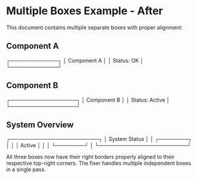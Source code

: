 # Multiple Boxes Example - After

This document contains multiple separate boxes with proper alignment:

## Component A

┌─────────────┐
│ Component A │
│ Status: OK  │
└─────────────┘

## Component B

┌──────────────────┐
│ Component B      │
│ Status: Active   │
└──────────────────┘

## System Overview

┌────────────────────────┐
│ System Status          │
│  ┌────────┐            │
│  │ Active │            │
│  └────────┘            │
└────────────────────────┘

All three boxes now have their right borders properly aligned to their respective top-right corners.
The fixer handles multiple independent boxes in a single pass.
